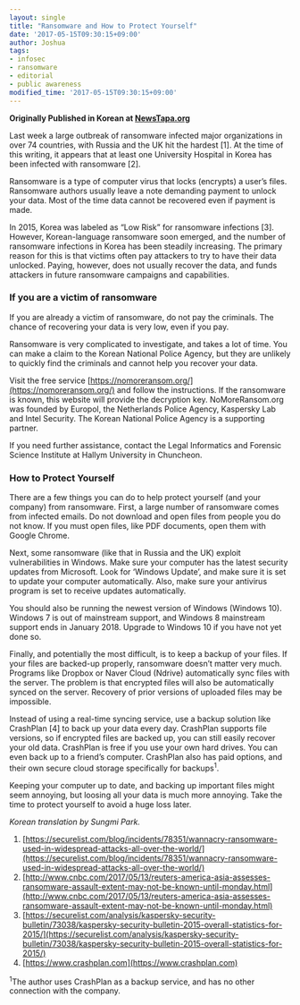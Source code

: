 ```yaml
---
layout: single
title: "Ransomware and How to Protect Yourself"
date: '2017-05-15T09:30:15+09:00'
author: Joshua
tags:
- infosec
- ransomware
- editorial
- public awareness
modified_time: '2017-05-15T09:30:15+09:00'
---
```


**Originally Published in Korean at [NewsTapa.org](http://blog.newstapa.org/joshua/4488)**

Last week a large outbreak of ransomware infected major organizations in over 74 countries, with Russia and the UK hit the hardest [1]. At the time of this writing, it appears that at least one University Hospital in Korea has been infected with ransomware [2].

Ransomware is a type of computer virus that locks (encrypts) a user’s files. Ransomware authors usually leave a note demanding payment to unlock your data. Most of the time data cannot be recovered even if payment is made.

In 2015, Korea was labeled as “Low Risk” for ransomware infections [3]. However, Korean-language ransomware soon emerged, and the number of ransomware infections in Korea has been steadily increasing. The primary reason for this is that victims often pay attackers to try to have their data unlocked. Paying, however, does not usually recover the data, and funds attackers in future ransomware campaigns and capabilities.

### If you are a victim of ransomware

If you are already a victim of ransomware, do not pay the criminals. The chance of recovering your data is very low, even if you pay.

Ransomware is very complicated to investigate, and takes a lot of time. You can make a claim to the Korean National Police Agency, but they are unlikely to quickly find the criminals and cannot help you recover your data.

Visit the free service [https://nomoreransom.org/](https://nomoreransom.org/) and follow the instructions. If the ransomware is known, this website will provide the decryption key. NoMoreRansom.org was founded by Europol, the Netherlands Police Agency, Kaspersky Lab and Intel Security. The Korean National Police Agency is a supporting partner.

If you need further assistance, contact the Legal Informatics and Forensic Science Institute at Hallym University in Chuncheon.

### How to Protect Yourself

There are a few things you can do to help protect yourself (and your company) from ransomware. First, a large number of ransomware comes from infected emails. Do not download and open files from people you do not know. If you must open files, like PDF documents, open them with Google Chrome.

Next, some ransomware (like that in Russia and the UK) exploit vulnerabilities in Windows. Make sure your computer has the latest security updates from Microsoft. Look for ‘Windows Update’, and make sure it is set to update your computer automatically. Also, make sure your antivirus program is set to receive updates automatically.

You should also be running the newest version of Windows (Windows 10). Windows 7 is out of mainstream support, and Windows 8 mainstream support ends in January 2018. Upgrade to Windows 10 if you have not yet done so.

Finally, and potentially the most difficult, is to keep a backup of your files. If your files are backed-up properly, ransomware doesn’t matter very much. Programs like Dropbox or Naver Cloud (Ndrive) automatically sync files with the server. The problem is that encrypted files will also be automatically synced on the server. Recovery of prior versions of uploaded files may be impossible.

Instead of using a real-time syncing service, use a backup solution like CrashPlan [4] to back up your data every day. CrashPlan supports file versions, so if encrypted files are backed up, you can still easily recover your old data. CrashPlan is free if you use your own hard drives. You can even back up to a friend’s computer. CrashPlan also has paid options, and their own secure cloud storage specifically for backups<sup>1</sup>.

Keeping your computer up to date, and backing up important files might seem annoying, but loosing all your data is much more annoying. Take the time to protect yourself to avoid a huge loss later.

*Korean translation by Sungmi Park.*

1. [https://securelist.com/blog/incidents/78351/wannacry-ransomware-used-in-widespread-attacks-all-over-the-world/](https://securelist.com/blog/incidents/78351/wannacry-ransomware-used-in-widespread-attacks-all-over-the-world/)
2. [http://www.cnbc.com/2017/05/13/reuters-america-asia-assesses-ransomware-assault-extent-may-not-be-known-until-monday.html](http://www.cnbc.com/2017/05/13/reuters-america-asia-assesses-ransomware-assault-extent-may-not-be-known-until-monday.html)
3. [https://securelist.com/analysis/kaspersky-security-bulletin/73038/kaspersky-security-bulletin-2015-overall-statistics-for-2015/](https://securelist.com/analysis/kaspersky-security-bulletin/73038/kaspersky-security-bulletin-2015-overall-statistics-for-2015/)
4. [https://www.crashplan.com](https://www.crashplan.com)

<sup>1</sup>The author uses CrashPlan as a backup service, and has no other connection with the company.
